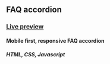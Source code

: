 ## FAQ accordion
### [Live preview]()
#### Mobile first, responsive FAQ accordion
##### HTML, CSS, Javascript
